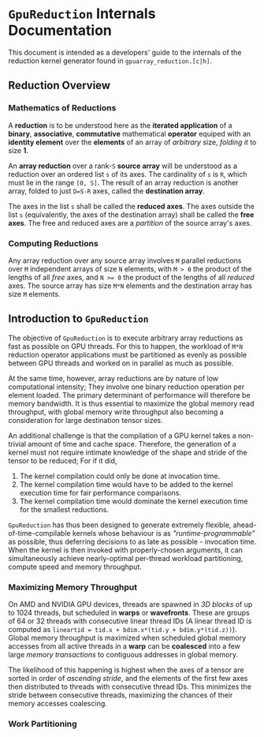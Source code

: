 # `GpuReduction` Internals Documentation

This document is intended as a developers' guide to the internals of the reduction kernel generator found in `gpuarray_reduction.[c|h]`.

## Reduction Overview

### Mathematics of Reductions

A **reduction** is to be understood here as the **iterated application** of a **binary**, **associative**, **commutative** mathematical **operator** equiped with an **identity element** over the **elements** of an array of _arbitrary_ size, _folding it_ to size **1**.

An **array reduction** over a rank-`S` **source array** will be understood as a reduction over an ordered list `s` of its axes. The cardinality of `s` is `R`, which must lie in the range `[0, S]`. The result of an array reduction is another array, folded to just `D=S-R` axes, called the **destination array**.

The axes in the list `s` shall be called the **reduced axes**. The axes outside the list `s` (equivalently, the axes of the destination array) shall be called the **free axes**. The free and reduced axes are a _partition_ of the source array's axes.

### Computing Reductions

Any array reduction over any source array involves `M` parallel reductions over `M` independent arrays of size `N` elements, with `M > 0` the product of the lengths of all _free_ axes, and `N >= 0` the product of the lengths of all _reduced_ axes. The source array has size `M*N` elements and the destination array has size `M` elements.

## Introduction to `GpuReduction`

The objective of `GpuReduction` is to execute arbitrary array reductions as fast as possible on GPU threads. For this to happen, the workload of `M*N` reduction operator applications must be partitioned as evenly as possible between GPU threads and worked on in parallel as much as possible.

At the same time, however, array reductions are by nature of low computational intensity; They involve one binary reduction operation per element loaded. The primary determinant of performance will therefore be memory bandwidth. It is thus essential to maximize the global memory read throughput, with global memory write throughput also becoming a consideration for large destination tensor sizes.

An additional challenge is that the compilation of a GPU kernel takes a non-trivial amount of time and cache space. Therefore, the generation of a kernel must not require intimate knowledge of the shape and stride of the tensor to be reduced; For if it did,

1. The kernel compilation could only be done at invocation time.
2. The kernel compilation time would have to be added to the kernel execution time for fair performance comparisons.
3. The kernel compilation time would dominate the kernel execution time for the smallest reductions.

`GpuReduction` has thus been designed to generate extremely flexible, ahead-of-time-compilable kernels whose behaviour is as _"runtime-programmable"_ as possible, thus deferring decisions to as late as possible - invocation time. When the kernel is then invoked with properly-chosen arguments, it can simultaneously achieve nearly-optimal per-thread workload partitioning, compute speed and memory throughput.

### Maximizing Memory Throughput

On AMD and NVIDIA GPU devices, threads are spawned in _3D blocks_ of up to 1024 threads, but scheduled in **warps** or **wavefronts**. These are groups of 64 or 32 threads with consecutive linear thread IDs (A linear thread ID is computed as `lineartid = tid.x + bdim.x*(tid.y + bdim.y*(tid.z))`). Global memory throughput is maximized when scheduled global memory accesses from all active threads in a **warp** can be **coalesced** into a few large _memory transactions_ to contiguous addresses in global memory.

The likelihood of this happening is highest when the axes of a tensor are sorted in order of _ascending stride_, and the elements of the first few axes then distributed to threads with consecutive thread IDs. This minimizes the stride between consecutive threads, maximizing the chances of their memory accesses coalescing.

### Work Partitioning

